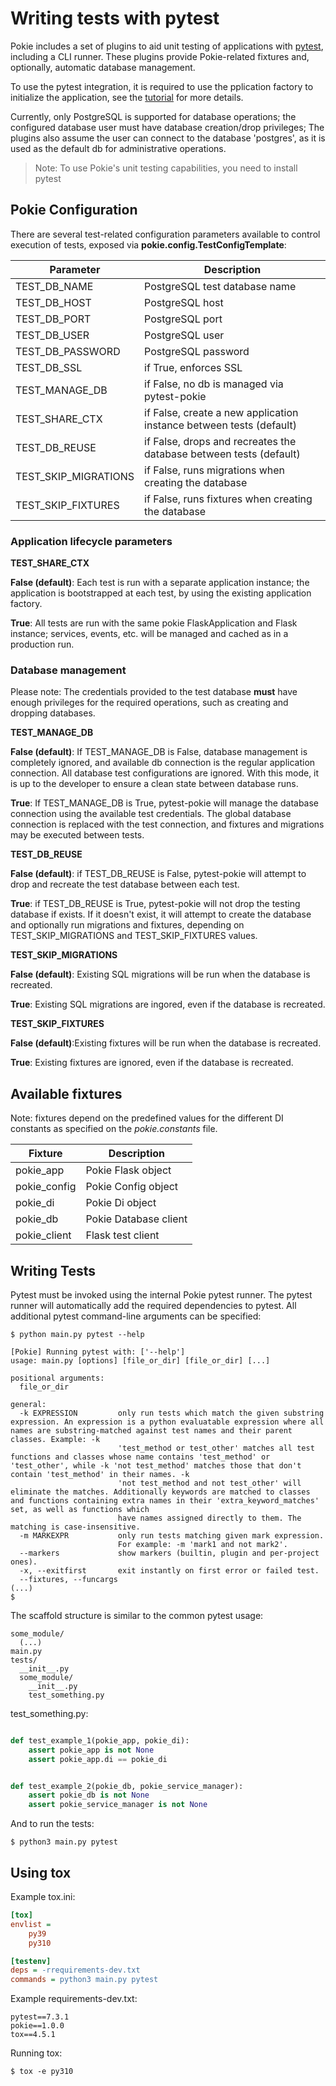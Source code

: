 # Writing tests with pytest

Pokie includes a set of plugins to aid unit testing of applications with [pytest](https://pytest.org), including
a CLI runner. These plugins provide Pokie-related fixtures and, optionally, automatic database management.

To use the pytest integration, it is required to use the pplication factory to initialize the application, see 
the [tutorial](../tutorial/tutorial.md#application-factory-build_pokie) for more details.

Currently, only PostgreSQL is supported for database operations; the configured database user must have database creation/drop privileges;
The plugins also assume the user can connect to the database 'postgres', as it is used as the default db for
administrative operations.

> Note: To use Pokie's unit testing capabilities, you need to install pytest 


## Pokie Configuration

There are several test-related configuration parameters available to control execution of tests,
exposed via **pokie.config.TestConfigTemplate**:


| Parameter            | Description                                                         |
|----------------------|---------------------------------------------------------------------|
| TEST_DB_NAME         | PostgreSQL test database name                                       |
| TEST_DB_HOST         | PostgreSQL host                                                     |
| TEST_DB_PORT         | PostgreSQL port                                                     |
| TEST_DB_USER         | PostgreSQL user                                                     |
| TEST_DB_PASSWORD     | PostgreSQL password                                                 |
| TEST_DB_SSL          | if True, enforces SSL                                               |
| TEST_MANAGE_DB       | if False, no db is managed via pytest-pokie                         |
| TEST_SHARE_CTX       | if False, create a new application instance between tests (default) |
| TEST_DB_REUSE        | if False, drops and recreates the database between tests (default)  |
| TEST_SKIP_MIGRATIONS | if False, runs migrations when creating the database                |
| TEST_SKIP_FIXTURES   | if False, runs fixtures when creating the database                  |



### Application lifecycle parameters 

**TEST_SHARE_CTX**

**False (default)**: Each test is run with a separate application instance; the application is bootstrapped at each
test, by using the existing application factory.

**True**: All tests are run with the same pokie FlaskApplication and Flask instance; services, events, etc. will be
managed
and cached as in a production run.

### Database management

Please note: The credentials provided to the test database **must** have enough privileges for the required operations,
such as creating and dropping databases.

**TEST_MANAGE_DB**

**False (default)**: If TEST_MANAGE_DB is False, database management is completely ignored, and available db connection
is the regular
application connection. All database test configurations are ignored. With this mode, it is up to the developer to
ensure a clean state between database runs.

**True**: If TEST_MANAGE_DB is True, pytest-pokie will manage the database connection using the available test
credentials.
The global database connection is replaced with the test connection, and fixtures and migrations may be executed between
tests.

**TEST_DB_REUSE**

**False (default)**: if TEST_DB_REUSE is False, pytest-pokie will attempt to drop and recreate the test database between
each test.

**True**: if TEST_DB_REUSE is True, pytest-pokie will not drop the testing database if exists. If it doesn't exist, it
will attempt to create the database and optionally run migrations and fixtures, depending on TEST_SKIP_MIGRATIONS and
TEST_SKIP_FIXTURES values.

**TEST_SKIP_MIGRATIONS**

**False (default)**: Existing SQL migrations will be run when the database is recreated.

**True**: Existing SQL migrations are ingored, even if the database is recreated.

**TEST_SKIP_FIXTURES**

**False (default)**:Existing fixtures will be run when the database is recreated.

**True**: Existing fixtures are ignored, even if the database is recreated.

## Available fixtures

Note: fixtures depend on the predefined values for the different DI constants as specified on the *pokie.constants*
file.

| Fixture      | Description           |
|--------------|-----------------------|
| pokie_app    | Pokie Flask object    |
| pokie_config | Pokie Config object   |
| pokie_di     | Pokie Di object       |
| pokie_db     | Pokie Database client |
| pokie_client | Flask test client     | 

## Writing Tests

Pytest must be invoked using the internal Pokie pytest runner. The pytest runner will automatically add the required
dependencies to pytest. All additional pytest command-line arguments can be specified:

```shell
$ python main.py pytest --help

[Pokie] Running pytest with: ['--help']
usage: main.py [options] [file_or_dir] [file_or_dir] [...]

positional arguments:
  file_or_dir

general:
  -k EXPRESSION         only run tests which match the given substring expression. An expression is a python evaluatable expression where all names are substring-matched against test names and their parent classes. Example: -k
                        'test_method or test_other' matches all test functions and classes whose name contains 'test_method' or 'test_other', while -k 'not test_method' matches those that don't contain 'test_method' in their names. -k
                        'not test_method and not test_other' will eliminate the matches. Additionally keywords are matched to classes and functions containing extra names in their 'extra_keyword_matches' set, as well as functions which
                        have names assigned directly to them. The matching is case-insensitive.
  -m MARKEXPR           only run tests matching given mark expression.
                        For example: -m 'mark1 and not mark2'.
  --markers             show markers (builtin, plugin and per-project ones).
  -x, --exitfirst       exit instantly on first error or failed test.
  --fixtures, --funcargs
(...)
$
```

The scaffold structure is similar to the common pytest usage:

```shell
some_module/
  (...)
main.py
tests/
  __init__.py
  some_module/
    __init__.py
    test_something.py  
```

test_something.py:

```python

def test_example_1(pokie_app, pokie_di):
    assert pokie_app is not None
    assert pokie_app.di == pokie_di


def test_example_2(pokie_db, pokie_service_manager):
    assert pokie_db is not None
    assert pokie_service_manager is not None
```

And to run the tests:

```shell
$ python3 main.py pytest
```

## Using tox

Example tox.ini:

```ini
[tox]
envlist =
    py39
    py310

[testenv]
deps = -rrequirements-dev.txt
commands = python3 main.py pytest
```

Example requirements-dev.txt:

```shell
pytest==7.3.1
pokie==1.0.0
tox==4.5.1
```

Running tox:

```shell
$ tox -e py310
```
